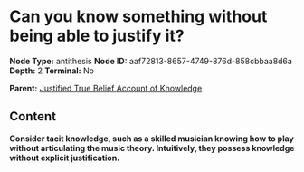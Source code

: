 # Can you know something without being able to justify it?

**Node Type:** antithesis
**Node ID:** aaf72813-8657-4749-876d-858cbbaa8d6a
**Depth:** 2
**Terminal:** No

**Parent:** [Justified True Belief Account of Knowledge](justified-true-belief-account-of-knowledge.md)

## Content

**Consider tacit knowledge, such as a skilled musician knowing how to play without articulating the music theory. Intuitively, they possess knowledge without explicit justification.**

